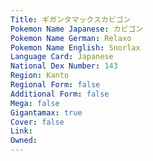 ```yaml
---
﻿Title: ギガンタマックスカビゴン
Pokemon Name Japanese: カビゴン
Pokemon Name German: Relaxo
Pokemon Name English: Snorlax
Language Card: Japanese
National Dex Number: 143
Region: Kanto
Regional Form: false
Additional Form: false
Mega: false
Gigantamax: true
Cover: false
Link: 
Owned: 
---
```

